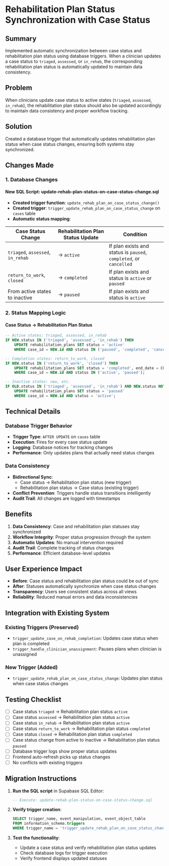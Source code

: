 # Rehabilitation Plan Status Synchronization with Case Status

## Summary
Implemented automatic synchronization between case status and rehabilitation plan status using database triggers. When a clinician updates a case status to `triaged`, `assessed`, or `in_rehab`, the corresponding rehabilitation plan status is automatically updated to maintain data consistency.

## Problem
When clinicians update case status to active states (`triaged`, `assessed`, `in_rehab`), the rehabilitation plan status should also be updated accordingly to maintain data consistency and proper workflow tracking.

## Solution
Created a database trigger that automatically updates rehabilitation plan status when case status changes, ensuring both systems stay synchronized.

## Changes Made

### 1. Database Changes

#### New SQL Script: update-rehab-plan-status-on-case-status-change.sql
- **Created trigger function**: `update_rehab_plan_on_case_status_change()`
- **Created trigger**: `trigger_update_rehab_plan_on_case_status_change` on `cases` table
- **Automatic status mapping**:

| Case Status Change | Rehabilitation Plan Status Update | Condition |
|-------------------|----------------------------------|-----------|
| `triaged`, `assessed`, `in_rehab` | → `active` | If plan exists and status is `paused`, `completed`, or `cancelled` |
| `return_to_work`, `closed` | → `completed` | If plan exists and status is `active` or `paused` |
| From active states to inactive | → `paused` | If plan exists and status is `active` |

### 2. Status Mapping Logic

#### Case Status → Rehabilitation Plan Status
```sql
-- Active states: triaged, assessed, in_rehab
IF NEW.status IN ('triaged', 'assessed', 'in_rehab') THEN
    UPDATE rehabilitation_plans SET status = 'active' 
    WHERE case_id = NEW.id AND status IN ('paused', 'completed', 'cancelled');

-- Completion states: return_to_work, closed  
IF NEW.status IN ('return_to_work', 'closed') THEN
    UPDATE rehabilitation_plans SET status = 'completed', end_date = CURRENT_DATE
    WHERE case_id = NEW.id AND status IN ('active', 'paused');

-- Inactive states: new, etc.
IF OLD.status IN ('triaged', 'assessed', 'in_rehab') AND NEW.status NOT IN (...) THEN
    UPDATE rehabilitation_plans SET status = 'paused'
    WHERE case_id = NEW.id AND status = 'active';
```

## Technical Details

### Database Trigger Behavior
- **Trigger Type**: `AFTER UPDATE` on `cases` table
- **Execution**: Fires for every case status update
- **Logging**: Database notices for tracking changes
- **Performance**: Only updates plans that actually need status changes

### Data Consistency
- **Bidirectional Sync**: 
  - Case status → Rehabilitation plan status (new trigger)
  - Rehabilitation plan status → Case status (existing trigger)
- **Conflict Prevention**: Triggers handle status transitions intelligently
- **Audit Trail**: All changes are logged with timestamps

## Benefits

1. **Data Consistency**: Case and rehabilitation plan statuses stay synchronized
2. **Workflow Integrity**: Proper status progression through the system
3. **Automatic Updates**: No manual intervention required
4. **Audit Trail**: Complete tracking of status changes
5. **Performance**: Efficient database-level updates

## User Experience Impact

- **Before**: Case status and rehabilitation plan status could be out of sync
- **After**: Statuses automatically synchronize when case status changes
- **Transparency**: Users see consistent status across all views
- **Reliability**: Reduced manual errors and data inconsistencies

## Integration with Existing System

### Existing Triggers (Preserved)
- `trigger_update_case_on_rehab_completion`: Updates case status when plan is completed
- `trigger_handle_clinician_unassignment`: Pauses plans when clinician is unassigned

### New Trigger (Added)
- `trigger_update_rehab_plan_on_case_status_change`: Updates plan status when case status changes

## Testing Checklist

- [ ] Case status `triaged` → Rehabilitation plan status `active`
- [ ] Case status `assessed` → Rehabilitation plan status `active`  
- [ ] Case status `in_rehab` → Rehabilitation plan status `active`
- [ ] Case status `return_to_work` → Rehabilitation plan status `completed`
- [ ] Case status `closed` → Rehabilitation plan status `completed`
- [ ] Case status change from active to inactive → Rehabilitation plan status `paused`
- [ ] Database trigger logs show proper status updates
- [ ] Frontend auto-refresh picks up status changes
- [ ] No conflicts with existing triggers

## Migration Instructions

1. **Run the SQL script** in Supabase SQL Editor:
   ```sql
   -- Execute: update-rehab-plan-status-on-case-status-change.sql
   ```

2. **Verify trigger creation**:
   ```sql
   SELECT trigger_name, event_manipulation, event_object_table 
   FROM information_schema.triggers 
   WHERE trigger_name = 'trigger_update_rehab_plan_on_case_status_change';
   ```

3. **Test the functionality**:
   - Update a case status and verify rehabilitation plan status updates
   - Check database logs for trigger execution
   - Verify frontend displays updated statuses
